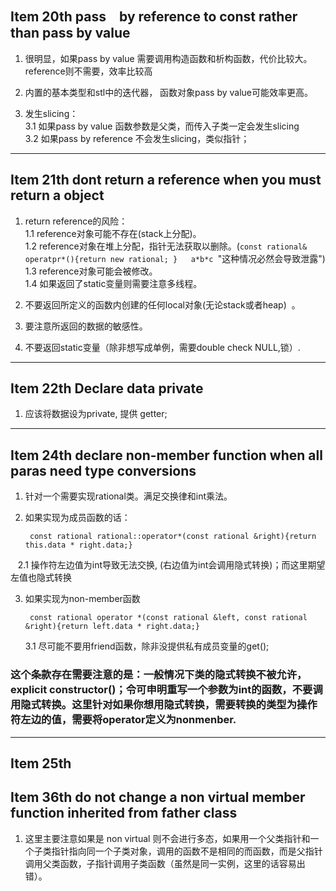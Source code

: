 ## Item 20th pass　by reference to const rather than pass by value
1. 很明显，如果pass by value 需要调用构造函数和析构函数，代价比较大。reference则不需要，效率比较高

2. 内置的基本类型和stl中的迭代器， 函数对象pass by value可能效率更高。

3. 发生slicing：  
    3.1 如果pass by value 函数参数是父类，而传入子类一定会发生slicing  
    3.2 如果pass by reference 不会发生slicing，类似指针；
    
----

## Item 21th dont return a reference when you must return a object

1. return reference的风险：  
1.1 reference对象可能不存在(stack上分配)。  
1.2 reference对象在堆上分配，指针无法获取以删除。(`const rational& operatpr*(){return new rational; }   a*b*c `"这种情况必然会导致泄露")  
1.3 reference对象可能会被修改。  
1.4 如果返回了static变量则需要注意多线程。

2. 不要返回所定义的函数内创建的任何local对象(无论stack或者heap)  。

3. 要注意所返回的数据的敏感性。  

4. 不要返回static变量（除非想写成单例，需要double check NULL,锁）.

---
## Item 22th Declare data private
1. 应该将数据设为private, 提供 getter;
---

## Item 24th declare non-member function when all paras need type conversions

1. 针对一个需要实现rational类。满足交换律和int乘法。
2. 如果实现为成员函数的话：  

        const rational rational::operator*(const rational &right){return this.data * right.data;}  

    2.1 操作符左边值为int导致无法交换, (右边值为int会调用隐式转换)；而这里期望左值也隐式转换  

3. 如果实现为non-member函数  

        const rational operator *(const rational &left, const rational &right){return left.data * right.data;}
    
    3.1 尽可能不要用friend函数，除非没提供私有成员变量的get();

### 这个条款存在需要注意的是：一般情况下类的隐式转换不被允许，explicit constructor()；令可申明重写一个参数为int的函数，不要调用隐式转换。这里针对如果你想用隐式转换，需要转换的类型为操作符左边的值，需要将operator定义为nonmenber. 

----


## Item 25th  

## Item 36th do not change a non virtual member function inherited from father class

1. 这里主要注意如果是 non virtual 则不会进行多态，如果用一个父类指针和一个子类指针指向同一个子类对象，调用的函数不是相同的而函数，而是父指针调用父类函数，子指针调用子类函数（虽然是同一实例，这里的话容易出错）。

